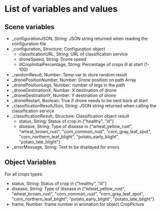 # List of variables and values

## Scene variables

* _configurationJSON, String: JSON string returned when reading the configuration file
* _configuration, Structure: Configuration object
  * classificationURL, String: URL of classification service
  * droneSpeed, String: Drone speed
  * illCropInitialPercentage, String: Percentage of crops ill at start (1-100)
* _randomResult, Number: Temp var to store random result
* _dronePositionNumber, Number: Drone position on path Array
* _dronePositionLegs, Number: number of legs in the path
* _droneDestinationX, Number: X destination of drone
* _droneDestinationY, Number: Y destination of drone
* _droneRestart, Boolean: True if drone needs to be sent back at start
* _classificationResultJSon, String: JSON string returned when calling the classification service
* _classificationResult, Structure: Classification object result
  * status, String: Status of crop in {"healthy", "ill"}
  * disease, String: Type of disease in {"wheat_yellow_rust", "wheat_brown_rust", "corn_common_rust", "corn_gray_leaf_spot", "corn_northern_leaf_blight", "potato_early_blight", "potato_late_blight"}
* _errorMessage, String: Text to be displayed for errors

## Object Variables

For all crops types:

* status, String: Status of crop in {"healthy", "ill"}
* disease, String: Type of disease in {"wheat_yellow_rust", "wheat_brown_rust", "corn_common_rust", "corn_gray_leaf_spot", "corn_northern_leaf_blight", "potato_early_blight", "potato_late_blight"}
* frame, Number: frame number in animation for object CropPicture
